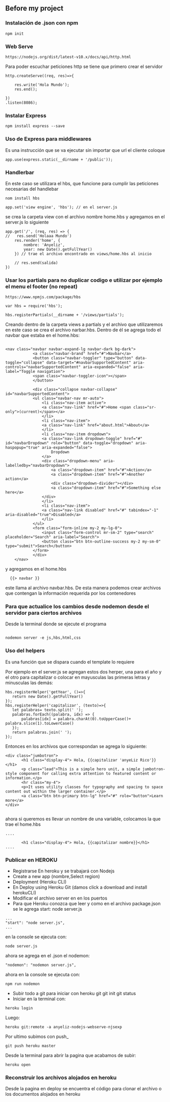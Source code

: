 ## Before my project

### Instalación de .json con npm

```
npm init

```

### Web Serve

```
https://nodejs.org/dist/latest-v10.x/docs/api/http.html

```

Para poder escuchar peticiones http se tiene que primero crear el servidor 

```
http.createServe((req, res)=>{

    res.write('Hola Mundo');
    res.end();

})
.listen(8086);

```

### Instalar Express

```
npm install express --save

```

###  Uso de Express para middlewares

Es una instrucción que se va ejecutar sin importar que url el cliente coloque

```
app.use(express.static(__dirname + '/public')); 

```

### Handlerbar

En este caso se utilizara el hbs, que funcione para cumplir las peticiones necesarias del handlebar

```
nom install hbs

```

```
app.set('view engine', 'hbs'); // en el server.js   

```

se crea la carpeta view con el archivo nombre home.hbs y agregamos en el server.js lo siguiente

```
app.get('/', (req, res) => {
//   res.send('Holaaa Mundo')
    res.render('home', {
        nombre: 'Anyeliz',
        year: new Date().getFullYear()
    }) // trae el archivo encontrado en views/home.hbs al inicio

    // res.send(salida)
})
```
### Usar los partials para no duplicar codigo e utilizar por ejemplo el menu el footer (no repeat)


```
https://www.npmjs.com/package/hbs

```

```
var hbs = require('hbs');
 
hbs.registerPartials(__dirname + '/views/partials');

```

Creando dentro de la carpeta views a partials y el archivo que utilizaremos en este caso se crea el archivo narbar.hbs. Dentro de él se agrega todo el navbar que estaba en el home.hbs:


```

<nav class="navbar navbar-expand-lg navbar-dark bg-dark">
            <a class="navbar-brand" href="#">Navbar</a>
            <button class="navbar-toggler" type="button" data-toggle="collapse" data-target="#navbarSupportedContent" aria-controls="navbarSupportedContent" aria-expanded="false" aria-label="Toggle navigation">
            <span class="navbar-toggler-icon"></span>
            </button>
        
            <div class="collapse navbar-collapse" id="navbarSupportedContent">
            <ul class="navbar-nav mr-auto">
                <li class="nav-item active">
                <a class="nav-link" href="#">Home <span class="sr-only">(current)</span></a>
                </li>
                <li class="nav-item">
                <a class="nav-link" href="about.html">About</a>
                </li>
                <li class="nav-item dropdown">
                <a class="nav-link dropdown-toggle" href="#" id="navbarDropdown" role="button" data-toggle="dropdown" aria-haspopup="true" aria-expanded="false">
                    Dropdown
                </a>
                <div class="dropdown-menu" aria-labelledby="navbarDropdown">
                    <a class="dropdown-item" href="#">Action</a>
                    <a class="dropdown-item" href="#">Another action</a>
                    <div class="dropdown-divider"></div>
                    <a class="dropdown-item" href="#">Something else here</a>
                </div>
                </li>
                <li class="nav-item">
                <a class="nav-link disabled" href="#" tabindex="-1" aria-disabled="true">Disabled</a>
                </li>
            </ul>
            <form class="form-inline my-2 my-lg-0">
                <input class="form-control mr-sm-2" type="search" placeholder="Search" aria-label="Search">
                <button class="btn btn-outline-success my-2 my-sm-0" type="submit">Search</button>
            </form>
            </div>
    </nav>

```

y agregamos en el home.hbs 

```
  {{> navbar }}

```

este llama al archivo navbar.hbs. De esta manera podemos crear archivos que contengan la información requerida por los contenedores

### Para que actualice los cambios desde nodemon desde el servidor para ciertos archivos 

Desde la terminal donde se ejecute el programa

```

nodemon server -e js,hbs,html,css

```

### Uso del helpers

Es una función que se dispara cuando el template lo requiere

Por ejemplo en el server.js se agregan estos dos herper, una para el año y el otro para capitalizar o colocar en mayusculas las primeras letras y minusculas las demás:

 ```
 hbs.registerHelper('getYear', ()=>{
    return new Date().getFullYear()
});
hbs.registerHelper('capitalizar', (texto)=>{
    let palabras= texto.split(' ');
    palabras.forEach((palabra, idx) => {
        palabras[idx] = palabra.charAt(0).toUpperCase()+ palabra.slice(1).toLowerCase()
    });
    return palabras.join(' ');
});

 ```

 Entonces en los archivos que correspondan se agrega lo siguiente:

 ```
 <div class="jumbotron">
        <h1 class="display-4"> Hola, {{capitalizar 'anyeLiz Rico'}}</h1>
        <p class="lead">This is a simple hero unit, a simple jumbotron-style component for calling extra attention to featured content or information.</p>
        <hr class="my-4">
        <p>It uses utility classes for typography and spacing to space content out within the larger container.</p>
        <a class="btn btn-primary btn-lg" href="#" role="button">Learn more</a>
</div>


 ```

 ahora si queremos es llevar un nombre de una variable, colocamos la que trae el home.hbs

 ```
....

        <h1 class="display-4"> Hola, {{capitalizar nombre}}</h1>
....
 ```

 ### Publicar en HEROKU

- Registrarse En heroku y se trabajará con Nodejs
- Create a new app (nombre,Select region)
- Deployment (Heroku CLI)
- En Deploy using Heroku Git (damos click a download and install herokuCLI) 
- Modificar el archivo server en en los puertos
- Para que Heroku conozca que leer y como en el archivo package.json se le agrega start: node server.js 

```
...
"start": "node server.js",
...

```
en la console se ejecuta con:

```
node server.js

```

ahora se agrega en el .json el nodemon:
```
"nodemon": "nodemon server.js",

```
ahora en la console se ejecuta con:
```
npm run nodemon

```
- Subir todo a git para iniciar con heroku git
    git init
    git status
- Iniciar en la terminal con:

```
heroku login

```

Luego:

```
heroku git:remote -a anyeliz-nodejs-webserve-njsexp

```
Por ultimo subimos con push_

```
git push heroku master

```
Desde la terminal para abrir la pagina que acabamos de subir:

```heroku open```

### Reconstruir los archivos alojados en heroku

Desde la pagina en deploy se encuentra el código para clonar el archivo o los documentos alojados en heroku 






